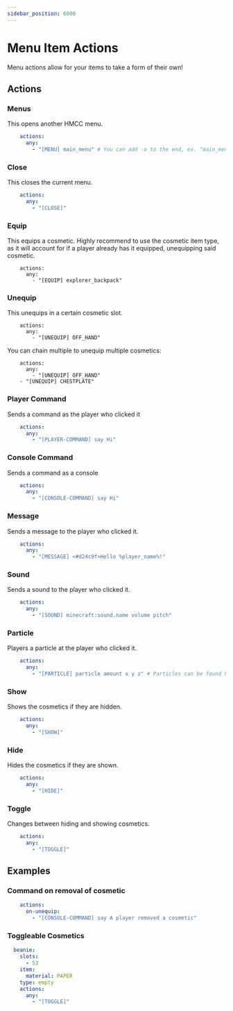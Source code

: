 ```yaml
---
sidebar_position: 6000
---
```


# Menu Item Actions

Menu actions allow for your items to take a form of their own!

## Actions

### Menus

This opens another HMCC menu. 

```yaml
    actions:
      any:
        - "[MENU] main_menu" # You can add -o to the end, ex. "main_menu -o", to ignore permission of the target menu.
```

### Close

This closes the current menu.

```yaml
    actions:
      any:
        - "[CLOSE]"
```

### Equip

This equips a cosmetic. Highly recommend to use the cosmetic item type, as it will account for if a player already has it equipped, unequipping said cosmetic. 

```
    actions:
      any:
        - "[EQUIP] explorer_backpack"
```

### Unequip

This unequips in a certain cosmetic slot. 

```
    actions:
      any:
        - "[UNEQUIP] OFF_HAND"
```

You can chain multiple to unequip multiple cosmetics:

```
    actions:
      any:
        - "[UNEQUIP] OFF_HAND"
	- "[UNEQUIP] CHESTPLATE"
```

### Player Command

Sends a command as the player who clicked it

```yaml
    actions:
      any:
        - "[PLAYER-COMMAND] say Hi"
```

### Console Command

Sends a command as a console

```yaml
    actions:
      any:
        - "[CONSOLE-COMMAND] say Hi"
```

### Message

Sends a message to the player who clicked it. 

```yaml
    actions:
      any:
        - "[MESSAGE] <#d24c9f>Hello %player_name%!"
```

### Sound

Sends a sound to the player who clicked it. 

```yaml
    actions:
      any:
        - "[SOUND] minecraft:sound.name volume pitch"
```

### Particle

Players a particle at the player who clicked it.

```yaml
    actions:
      any:
        - "[PARTICLE] particle amount x y z" # Particles can be found https://hub.spigotmc.org/javadocs/spigot/org/bukkit/Particle.html, xyz are offsets from the player. 
```

### Show

Shows the cosmetics if they are hidden.

```yaml
    actions:
      any:
        - "[SHOW]"
```

### Hide

Hides the cosmetics if they are shown.

```yaml
    actions:
      any:
        - "[HIDE]"
```

### Toggle

Changes between hiding and showing cosmetics.

```yaml
    actions:
      any:
        - "[TOGGLE]"
```


## Examples

### Command on removal of cosmetic

```yaml
    actions:
      on-unequip:
        - "[CONSOLE-COMMAND] say A player removed a cosmetic"
```

### Toggleable Cosmetics

```yaml
  beanie:
    slots:
      - 53
    item:
      material: PAPER
    type: empty
    actions:
	  any:
	    - "[TOGGLE]"
```
